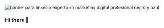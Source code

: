 ![banner para linkedin experto en marketing digital profesional negro y azul](https://user-images.githubusercontent.com/103861356/193508470-c94b6ad5-28e0-499d-9828-c6938c828a1e.gif)


### Hi there 👋
